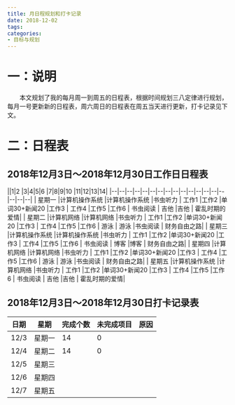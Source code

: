 ```yaml
---
title: 月日程规划和打卡记录
date: 2018-12-02
tags:
categories: 
- 目标与规划
---
```

# 一：说明
　　本文规划了我的每月周一到周五的日程表，根据时间规划三八定律进行规划，每月一号更新新的日程表，周六周日的日程表在周五当天进行更新，打卡记录见下文。
<!-- more --> 
# 二：日程表
2018年12月3日～2018年12月30日工作日日程表
---
||1|2  |3|4|5|6  |7|8|9|10  |11|12|13|14|
|--|--|--|--|--|--|--|--|--|--|--|--|--|--|--|--|--|--|
| 星期一 |计算机操作系统  |计算机操作系统 |书虫听力 | 工作1 |工作2  |单词30+新闻20 |工作3 |  工作4  |工作5 |工作6 | 书虫阅读 | 吉他 |吉他 | 霍乱时期的爱情| 
| 星期二 |计算机网络  |计算机网络 |书虫听力 | 工作1 |工作2  |单词30+新闻20 |工作3 |  工作4  |工作5 |工作6 | 游泳 | 游泳 |书虫阅读 | 财务自由之路| 
| 星期三 |计算机操作系统  |计算机操作系统 |书虫听力 | 工作1 |工作2  |单词30+新闻20 |工作3 |  工作4  |工作5 |工作6 | 书虫阅读 | 博客 |博客 | 财务自由之路| 
| 星期四 |计算机网络  |计算机网络 |书虫听力 | 工作1 |工作2  |单词30+新闻20 |工作3 |  工作4  |工作5 |工作6 | 游泳 | 游泳 |书虫阅读 | 财务自由之路| 
| 星期五 |计算机操作系统  |计算机网络 |书虫听力 | 工作1 |工作2  |单词30+新闻20 |工作3 |  工作4  |工作5 |工作6 | 书虫阅读 | 吉他 |吉他 | 霍乱时期的爱情| 

2018年12月3日～2018年12月30日打卡记录表
----
|日期 | 星期 |完成个数|未完成项目 |原因|
|--|--|--|--|--|
| 12/3 | 星期一|14|0||
| 12/4 | 星期二 |14|0||
| 12/5 | 星期三 ||||
| 12/6 | 星期四 ||||
| 12/7 | 星期五 ||||

